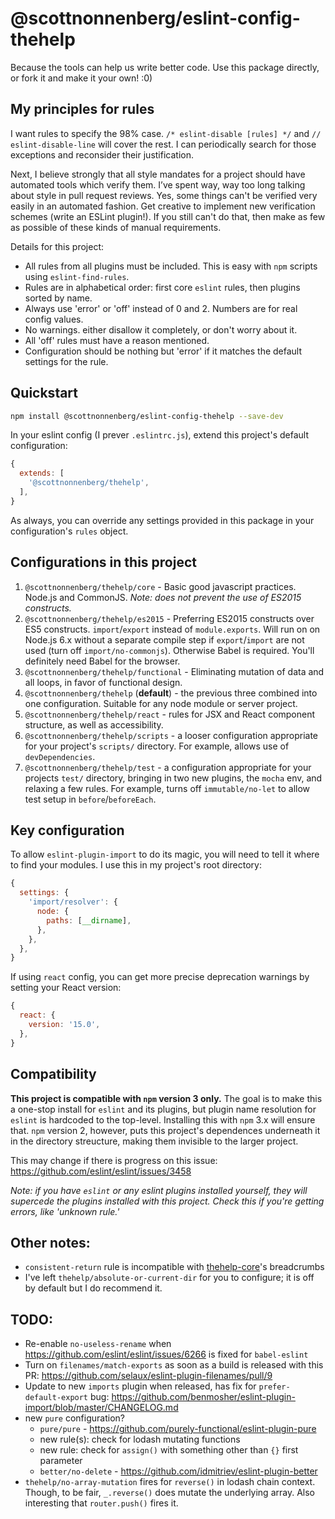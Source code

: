 # @scottnonnenberg/eslint-config-thehelp

Because the tools can help us write better code. Use this package directly, or fork it and make it your own! :0)

## My principles for rules

I want rules to specify the 98% case. `/* eslint-disable [rules] */` and `// eslint-disable-line` will cover the rest. I can periodically search for those exceptions and reconsider their justification.

Next, I believe strongly that all style mandates for a project should have automated tools which verify them. I’ve spent way, way too long talking about style in pull request reviews. Yes, some things can't be verified very easily in an automated fashion. Get creative to implement new verification schemes (write an ESLint plugin!). If you still can't do that, then make as few as possible of these kinds of manual requirements.

Details for this project:

- All rules from all plugins must be included. This is easy with `npm` scripts using `eslint-find-rules`.
- Rules are in alphabetical order: first core `eslint` rules, then plugins sorted by name.
- Always use 'error' or 'off' instead of 0 and 2. Numbers are for real config values.
- No warnings. either disallow it completely, or don't worry about it.
- All 'off' rules must have a reason mentioned.
- Configuration should be nothing but 'error' if it matches the default settings for the rule.

## Quickstart

```bash
npm install @scottnonnenberg/eslint-config-thehelp --save-dev
```

In your eslint config (I prever `.eslintrc.js`), extend this project's default configuration:

```javascript
{
  extends: [
    '@scottnonnenberg/thehelp',
  ],
}
```

As always, you can override any settings provided in this package in your configuration's `rules` object.

## Configurations in this project

1. `@scottnonnenberg/thehelp/core` - Basic good javascript practices. Node.js and CommonJS. _Note: does not prevent the use of ES2015 constructs._
2. `@scottnonnenberg/thehelp/es2015` - Preferring ES2015 constructs over ES5 constructs. `import`/`export` instead of `module.exports`. Will run on on Node.js 6.x without a separate compile step if `export`/`import` are not used (turn off `import/no-commonjs`). Otherwise Babel is required. You'll definitely need Babel for the browser.
3. `@scottnonnenberg/thehelp/functional` - Eliminating mutation of data and all loops, in favor of functional design.
4. `@scottnonnenberg/thehelp` (**default**) - the previous three combined into one configuration. Suitable for any node module or server project.
5. `@scottnonnenberg/thehelp/react` - rules for JSX and React component structure, as well as accessibility.
6. `@scottnonnenberg/thehelp/scripts` - a looser configuration appropriate for your project's `scripts/` directory. For example, allows use of `devDependencies`.
7. `@scottnonnenberg/thehelp/test` - a configuration appropriate for your projects `test/` directory, bringing in two new plugins, the `mocha` env, and relaxing a few rules. For example, turns off `immutable/no-let` to allow test setup in `before`/`beforeEach`.

## Key configuration

To allow `eslint-plugin-import` to do its magic, you will need to tell it where to find your modules. I use this in my project's root directory:

```javascript
{
  settings: {
    'import/resolver': {
      node: {
        paths: [__dirname],
      },
    },
  },
}
```

If using `react` config, you can get more precise deprecation warnings by setting your React version:

```javascript
{
  react: {
    version: '15.0',
  },
}
```

## Compatibility

**This project is compatible with `npm` version 3 only.** The goal is to make this a one-stop install for `eslint` and its plugins, but plugin name resolution for `eslint` is hardcoded to the top-level. Installing this with `npm` 3.x will ensure that. `npm` version 2, however, puts this project's dependences underneath it in the directory streucture, making them invisible to the larger project.

This may change if there is progress on this issue: https://github.com/eslint/eslint/issues/3458

_Note: if you have `eslint` or any eslint plugins installed yourself, they will supercede the plugins installed with this project. Check this if you're getting errors, like 'unknown rule.'_

## Other notes:

- `consistent-return` rule is incompatible with [thehelp-core](https://github.com/thehelp/core)'s breadcrumbs
- I've left `thehelp/absolute-or-current-dir` for you to configure; it is off by default but I do recommend it.

## TODO:

- Re-enable `no-useless-rename` when https://github.com/eslint/eslint/issues/6266 is fixed for `babel-eslint`
- Turn on `filenames/match-exports` as soon as a build is released with this PR: https://github.com/selaux/eslint-plugin-filenames/pull/9
- Update to new `imports` plugin when released, has fix for `prefer-default-export` bug: https://github.com/benmosher/eslint-plugin-import/blob/master/CHANGELOG.md
- new `pure` configuration?
  - `pure/pure` - https://github.com/purely-functional/eslint-plugin-pure
  - new rule(s): check for lodash mutating functions
  - new rule: check for `assign()` with something other than `{}` first parameter
  - `better/no-delete` - https://github.com/idmitriev/eslint-plugin-better
- `thehelp/no-array-mutation` fires for `reverse()` in lodash chain context. Though, to be fair, `_.reverse()` does mutate the underlying array. Also interesting that `router.push()` fires it.

